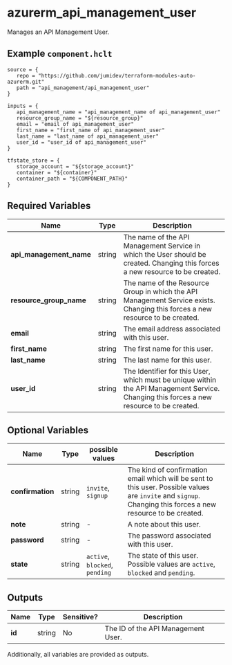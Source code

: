 # azurerm_api_management_user

Manages an API Management User.

## Example `component.hclt`

```hcl
source = {
   repo = "https://github.com/jumidev/terraform-modules-auto-azurerm.git" 
   path = "api_management/api_management_user" 
}

inputs = {
   api_management_name = "api_management_name of api_management_user" 
   resource_group_name = "${resource_group}" 
   email = "email of api_management_user" 
   first_name = "first_name of api_management_user" 
   last_name = "last_name of api_management_user" 
   user_id = "user_id of api_management_user" 
}

tfstate_store = {
   storage_account = "${storage_account}" 
   container = "${container}" 
   container_path = "${COMPONENT_PATH}" 
}

```

## Required Variables

| Name | Type |  Description |
| ---- | --------- |  ----------- |
| **api_management_name** | string |  The name of the API Management Service in which the User should be created. Changing this forces a new resource to be created. | 
| **resource_group_name** | string |  The name of the Resource Group in which the API Management Service exists. Changing this forces a new resource to be created. | 
| **email** | string |  The email address associated with this user. | 
| **first_name** | string |  The first name for this user. | 
| **last_name** | string |  The last name for this user. | 
| **user_id** | string |  The Identifier for this User, which must be unique within the API Management Service. Changing this forces a new resource to be created. | 

## Optional Variables

| Name | Type |  possible values |  Description |
| ---- | --------- |  ----------- | ----------- |
| **confirmation** | string |  `invite`, `signup`  |  The kind of confirmation email which will be sent to this user. Possible values are `invite` and `signup`. Changing this forces a new resource to be created. | 
| **note** | string |  -  |  A note about this user. | 
| **password** | string |  -  |  The password associated with this user. | 
| **state** | string |  `active`, `blocked`, `pending`  |  The state of this user. Possible values are `active`, `blocked` and `pending`. | 



## Outputs

| Name | Type | Sensitive? | Description |
| ---- | ---- | --------- | --------- |
| **id** | string | No  | The ID of the API Management User. | 

Additionally, all variables are provided as outputs.
